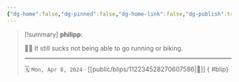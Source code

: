 ```yaml
---
{"dg-home":false,"dg-pinned":false,"dg-home-link":false,"dg-publish":true,"type":"blip","disabled rules":["yaml-title","yaml-title-alias","file-name-heading"],"title":"philipp on mastodon @ 2024-04-08","created-date":"2024-04-08T07:56:32","id":112234528270607580,"updated-date":"2025-05-02T08:50:44","dg-path":"blips/112234528270607586.md","permalink":"/blips/112234528270607586/","dgPassFrontmatter":true,"created":"2024-04-08T07:56:32","updated":"2025-05-02T08:50:44"}
---
```


> [!summary] **philipp**:
>
> 🏃‍♂️ It still sucks not being able to go running or biking.
> - - -
>
> 🗓️ `Mon, Apr 8, 2024` · [[public/blips/112234528270607586\|🔗]]
{ #blip}

